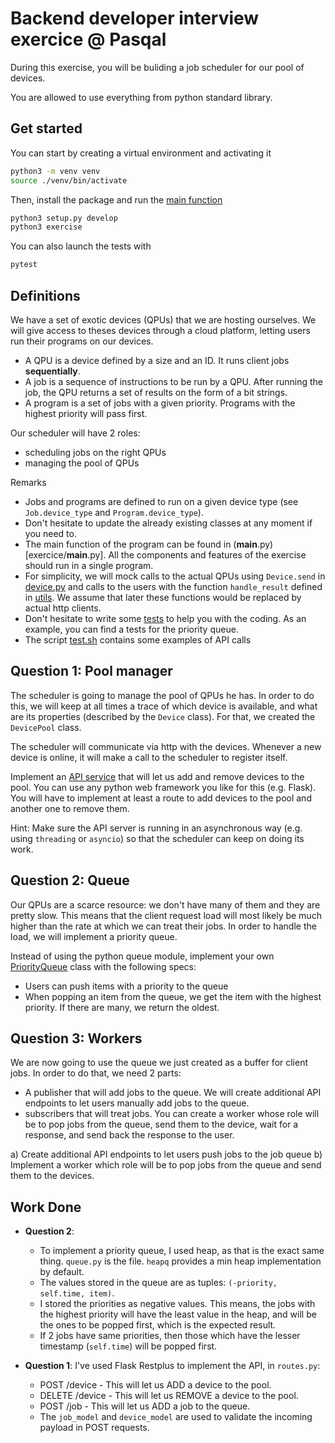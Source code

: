 # Backend developer interview exercice @ Pasqal

During this exercise, you will be buliding a job scheduler for our pool of devices.

You are allowed to use everything from python standard library.

## Get started

You can start by creating a virtual environment and activating it

```bash
python3 -m venv venv
source ./venv/bin/activate
```

Then, install the package and run the [main function](exercise/__main__.py)

```bash
python3 setup.py develop
python3 exercise
```

You can also launch the tests with

```bash
pytest
```

## Definitions

We have a set of exotic devices (QPUs) that we are hosting ourselves. We will give access to theses devices through a cloud platform, letting users run their programs on our devices.

- A QPU is a device defined by a size and an ID. It runs client jobs **sequentially**.
- A job is a sequence of instructions to be run by a QPU. After running the job, the QPU returns a set of results on the form of a bit strings.
- A program is a set of jobs with a given priority. Programs with the highest priority will pass first.

Our scheduler will have 2 roles:

- scheduling jobs on the right QPUs
- managing the pool of QPUs

Remarks

- Jobs and programs are defined to run on a given device type (see `Job.device_type` and `Program.device_type`).
- Don't hesitate to update the already existing classes at any moment if you need to.
- The main function of the program can be found in (**main**.py)[exercice/__main__.py]. All the components and features of the exercise should run in a single program.
- For simplicity, we will mock calls to the actual QPUs using `Device.send` in [device.py](exercise/device.py) and calls to the users with the function `handle_result` defined in [utils](exercise/utils.py). We assume that later these functions would be replaced by actual http clients.
- Don't hesitate to write some [tests](exercice/tests) to help you with the coding. As an example, you can find a tests for the priority queue.
- The script [test.sh](test.sh) contains some examples of API calls

## Question 1: Pool manager

The scheduler is going to manage the pool of QPUs he has. In order to do this, we will keep at all times a trace of which device is available,
and what are its properties (described by the `Device` class). For that, we created the `DevicePool` class.

The scheduler will communicate via http with the devices. Whenever a new device is online, it will make a call to the scheduler to register itself.

Implement an [API service](exercise/api.py) that will let us add and remove devices to the pool. You can use any python web framework you like for this (e.g. Flask).
You will have to implement at least a route to add devices to the pool and another one to remove them.

Hint: Make sure the API server is running in an asynchronous way (e.g. using `threading` or `asyncio`) so that the scheduler can keep on doing its work.

## Question 2: Queue

Our QPUs are a scarce resource: we don't have many of them and they are pretty slow. This means that the client request load will most likely be much higher than
the rate at which we can treat their jobs. In order to handle the load, we will implement a priority queue.

Instead of using the python queue module, implement your own [PriorityQueue](exercise/queue.py) class with the following specs:

- Users can push items with a priority to the queue
- When popping an item from the queue, we get the item with the highest priority. If there are many, we return the oldest.

## Question 3: Workers

We are now going to use the queue we just created as a buffer for client jobs. In order to do that, we need 2 parts:

- A publisher that will add jobs to the queue. We will create additional API endpoints to let users manually add jobs to the queue.
- subscribers that will treat jobs. You can create a worker whose role will be to pop jobs from the queue, send them to the device,
  wait for a response, and send back the response to the user.

a) Create additional API endpoints to let users push jobs to the job queue
b) Implement a worker which role will be to pop jobs from the queue and send them to the devices.

## Work Done

- **Question 2**: 
    - To implement a priority queue, I used heap, as that is the exact same thing. `queue.py` is the file. `heapq` provides a min heap implementation by default.
    - The values stored in the queue are as tuples: `(-priority, self.time, item)`. 
    - I stored the priorities as negative values. This means, the jobs with the highest priority will have the least value in the heap, and will be the ones to be popped first, which is the expected result. 
    - If 2 jobs have same priorities, then those which have the lesser timestamp (`self.time`) will be popped first.

- **Question 1**: I've used Flask Restplus to implement the API, in `routes.py`:
    - POST /device - This will let us ADD a device to the pool.
    - DELETE /device - This will let us REMOVE a device to the pool.
    - POST /job - This will let us ADD a job to the queue.
    - The `job_model` and `device_model` are used to validate the incoming payload in POST requests.


